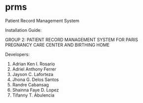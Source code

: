 # prms
Patient Record Management System

Installation Guide:



GROUP 2: PATIENT RECORD MANAGEMENT SYSTEM FOR PARIS PREGNANCY CARE CENTER AND BIRTHING HOME

Developers:
1. Adrian Ken I. Rosario
2. Adriel Anthony Ferrer
3. Jayson C. Laforteza
4. Jhona G. Delos Santos
5. Randre Cabansag
6. Shainna Faye D. Lopez
7. Tifanny T. Abulencia
